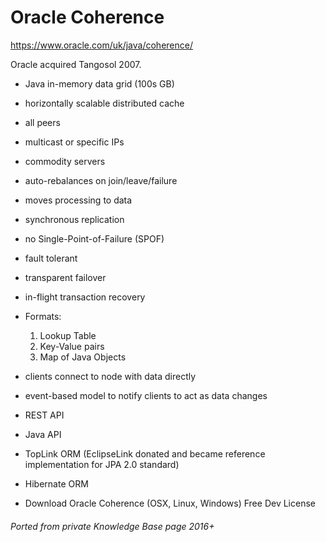 # Oracle Coherence

https://www.oracle.com/uk/java/coherence/

Oracle acquired Tangosol 2007.

- Java in-memory data grid (100s GB)
- horizontally scalable distributed cache
- all peers
- multicast or specific IPs
- commodity servers
- auto-rebalances on join/leave/failure
- moves processing to data
- synchronous replication
- no Single-Point-of-Failure (SPOF)
- fault tolerant
- transparent failover
- in-flight transaction recovery


- Formats:
  1. Lookup Table
  2. Key-Value pairs
  3. Map of Java Objects


- clients connect to node with data directly
- event-based model to notify clients to act as data changes
- REST API
- Java API
- TopLink ORM (EclipseLink donated and became reference implementation for JPA 2.0 standard)
- Hibernate ORM
- Download Oracle Coherence (OSX, Linux, Windows) Free Dev License

###### Ported from private Knowledge Base page 2016+
